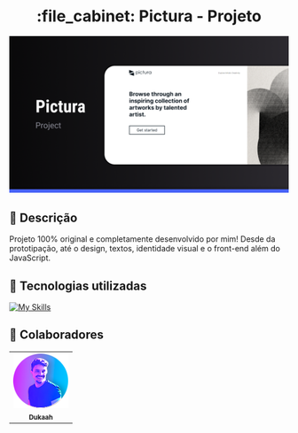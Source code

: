 <h1 align="center">:file_cabinet: Pictura - Projeto</h1>

<img src="/media/Cover (1).png" alt=""> 

## :memo: Descrição
Projeto 100% original e completamente desenvolvido por mim! Desde da prototipação, até o design, textos, identidade visual e o front-end além do JavaScript.

## :wrench: Tecnologias utilizadas
[![My Skills](https://skills.thijs.gg/icons?i=,html,css,js)](https://skills.thijs.gg)

## :handshake: Colaboradores
<table>
  <tr>
    <td align="center">
      <a href="http://github.com/Dukaah">
        <img src= "media/avatar.png" width="100px;" alt="Matheus Eduardo"/><br>
        <sub>
          <b>Dukaah</b>
        </sub>
      </a>
    </td>
  </tr>
</table>
